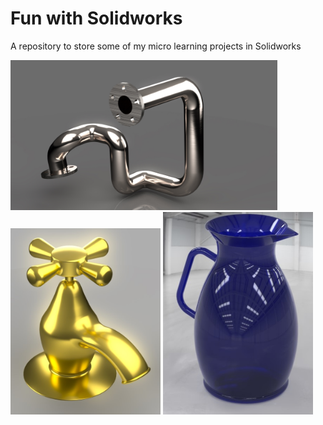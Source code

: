 # Fun with Solidworks
A repository to store some of my micro learning projects in Solidworks

<img src="./pipe0/pipe0.jpg" height=240 /> <img src="./faucet0/faucet0.jpg" width=240 /> <img src="https://github.com/mgrzb451/solidworks_fun/blob/main/water_jug0/jug0.jpg" width=240 />
